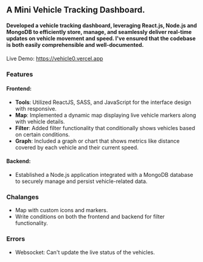 ## A Mini Vehicle Tracking Dashboard.

#### Developed a vehicle tracking dashboard, leveraging React.js, Node.js and MongoDB to efficiently store, manage, and seamlessly deliver real-time updates on vehicle movement and speed. I've ensured that the codebase is both easily comprehensible and well-documented.

Live Demo: https://vehicle0.vercel.app

### Features

#### Frontend:

- **Tools**: Utilized ReactJS, SASS, and JavaScript for the interface design with responsive.
- **Map**: Implemented a dynamic map displaying live vehicle markers along with vehicle details.
- **Filter**: Added filter functionality that conditionally shows vehicles based on certain conditions.
- **Graph**: Included a graph or chart that shows metrics like distance covered by each vehicle and their current speed.

#### Backend:

- Established a Node.js application integrated with a MongoDB database to securely manage and persist vehicle-related data.

### Chalanges

- Map with custom icons and markers.
- Write conditions on both the frontend and backend for filter functionality.

### Errors

- Websocket: Can't update the live status of the vehicles.
